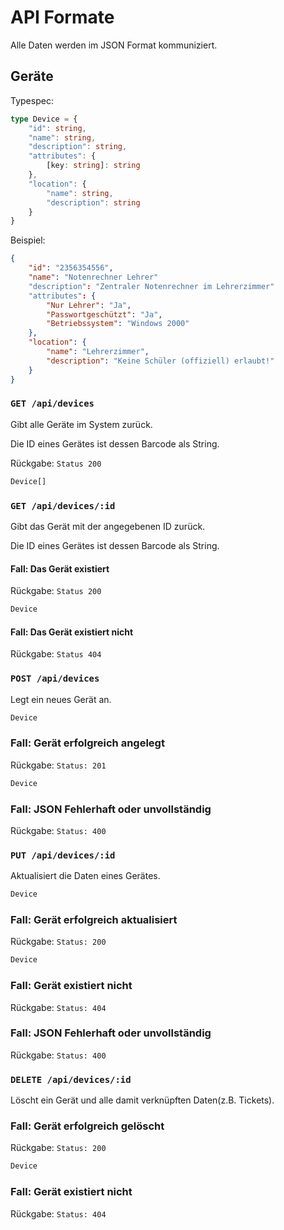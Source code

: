 # API Formate

Alle Daten werden im JSON Format kommuniziert.

## Geräte

Typespec:

```ts
type Device = {
	"id": string,
	"name": string,
	"description": string,
	"attributes": { 
		[key: string]: string 
	},
	"location": {
		"name": string,
		"description": string
	}
}
```

Beispiel:

```json
{
	"id": "2356354556",
	"name": "Notenrechner Lehrer"
	"description": "Zentraler Notenrechner im Lehrerzimmer"
	"attributes": {
		"Nur Lehrer": "Ja",
		"Passwortgeschützt": "Ja",
		"Betriebssystem": "Windows 2000"
	},
	"location": {
		"name": "Lehrerzimmer",
		"description": "Keine Schüler (offiziell) erlaubt!"
	}
}
```

### `GET /api/devices`

Gibt alle Geräte im System zurück.

Die ID eines Gerätes ist dessen Barcode als String.

Rückgabe: `Status 200`

```ts
Device[]
```

### `GET /api/devices/:id`

Gibt das Gerät mit der angegebenen ID zurück.

Die ID eines Gerätes ist dessen Barcode als String.

#### Fall: Das Gerät existiert

Rückgabe: `Status 200`

```ts
Device
```

#### Fall: Das Gerät existiert nicht

Rückgabe: `Status 404`

### `POST /api/devices`

Legt ein neues Gerät an.

```ts
Device
```

### Fall: Gerät erfolgreich angelegt

Rückgabe: `Status: 201`

```ts
Device
```

### Fall: JSON Fehlerhaft oder unvollständig

Rückgabe: `Status: 400`

### `PUT /api/devices/:id`

Aktualisiert die Daten eines Gerätes.

```ts
Device
```

### Fall: Gerät erfolgreich aktualisiert

Rückgabe: `Status: 200`

```ts
Device
```

### Fall: Gerät existiert nicht

Rückgabe: `Status: 404`

### Fall: JSON Fehlerhaft oder unvollständig

Rückgabe: `Status: 400`

### `DELETE /api/devices/:id`

Löscht ein Gerät und alle damit verknüpften Daten(z.B. Tickets).

### Fall: Gerät erfolgreich gelöscht

Rückgabe: `Status: 200`

```ts
Device
```

### Fall: Gerät existiert nicht

Rückgabe: `Status: 404`
